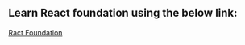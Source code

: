 ## Learn React foundation using the below link:

[Ract Foundation](https://nextjs.org/learn/react-foundations)
